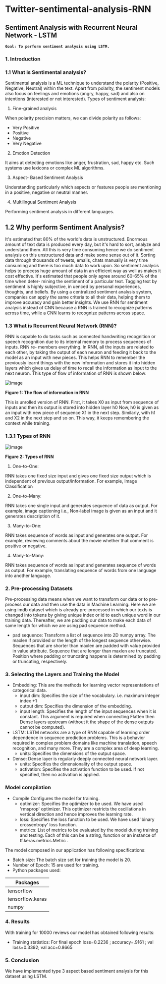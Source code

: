 # Twitter-sentimental-analysis-RNN

## Sentiment Analysis with Recurrent Neural Network - LSTM

**`Goal: To perform sentiment analysis using LSTM.`**

### 1. Introduction

### 1.1 What is Sentimental analysis?
Sentimental analysis is a ML technique to understand the polarity (Positive,
Negative, Neutral) within the text.
Apart from polarity, the sentiment models also focus on feelings and emotions
(angry, happy, sad) and also on intentions (interested or not interested).
Types of sentiment analysis:

1. Fine-grained analysis

When polarity precision matters, we can divide polarity as follows:
- Very Positive
- Positive
- Negative
- Very Negative

2. Emotion Detection

It aims at detecting emotions like anger, frustration, sad, happy etc. Such
systems use lexicons or complex ML algorithms.

3. Aspect- Based Sentiment Analysis

Understanding particularly which aspects or features people are mentioning in a positive, negative or neutral manner.

4. Multilingual Sentiment Analysis

Performing sentiment analysis in different languages.

## 1.2 Why perform Sentiment Analysis?
It's estimated that 80% of the world's data is unstructured. Enormous amount
of text data is produced every day, but it's hard to sort, analyze and understand
them. All this is very time consuming hence we do sentiment analysis on this
unstructured data and make some sense out of it.
Sorting data through thousands of tweets, emails, chats manually is very time
consuming and there is too much data to work upon. So sentiment analysis
helps to process huge amount of data in an efficient way as well as makes it cost
effective.
It's estimated that people only agree around 60-65% of the time when deter-
mining the sentiment of a particular text. Tagging text by sentiment is highly
subjective, in
uenced by personal experiences, thoughts, and beliefs. By using
a centralized sentiment analysis system, companies can apply the same criteria
to all their data, helping them to improve accuracy and gain better insights.
We use RNN for sentiment analysis instead of CNN because a RNN is trained to
recognize patterns across time, while a CNN learns to recognize patterns across
space.

### 1.3 What is Recurrent Neural Network (RNN)?
RNN is capable to do tasks such as connected handwriting recognition or speech
recognition due to its internal memory to process sequences of inputs. RNN re-
members everything. In RNN, all the inputs are related to each other, by taking
the output of each neuron and feeding it back to the model as an input with
new pieces. This helps RNN to remember the previously learnt things with the
new information and stores it into hidden layers which gives us delay of time to
recall the information as input to the next neuron.
This type of flow of information of RNN is shown below:

![image](https://user-images.githubusercontent.com/60736574/122098471-84659780-ce2e-11eb-9db3-fe5045fa5c1d.png)

**Figure 1: The flow of information in RNN**

This is unrolled version of RNN. First, it takes X0 as input from sequence of
inputs and then its output is stored into hidden layer h0 Now, h0 is given as
an input with new piece of sequence X1 in the next step. Similarly, with h1
and X2 in the next step and so on. This way, it keeps remembering the context
while training.

### 1.3.1 Types of RNN

![image](https://user-images.githubusercontent.com/60736574/122098636-b8d95380-ce2e-11eb-8e29-508edb8e9d10.png)

**Figure 2: Types of RNN**

1. One-to-One:

RNN takes one fixed size input and gives one fixed size output which is
independent of previous output/information.
For example, Image Classification

2. One-to-Many:

RNN takes one single input and generates sequence of data as output.
For example, image captioning i.e., Non-label image is given as an input
and it generates description of it.

3. Many-to-One:

RNN takes sequence of words as input and generates one output.
For example, reviewing comments about the movie whether that comment
is positive or negative.

4. Many-to-Many:

RNN takes sequence of words as input and generates sequence of words
as output.
For example, translating sequence of words from one language into another
language.

### 2. Pre-processing Datasets
Pre-processing data means when we want to transform our data or to pre-process
our data and then use the data in Machine Learning.
Here we are using imdb dataset which is already pre-processed in which our
texts is changed into tokens by giving unique index or id to each unique word
in our training data.
Thereafter, we are padding our data to make each data of same length for
which we are using pad sequence method.
- pad sequence:
Transform a list of sequence into 2D numpy array. The maxlen if provided
or the length of the longest sequence otherwise.
Sequences that are shorter than maxlen are padded with value provided
in value attribute. Sequence that are longer than maxlen are truncated.
Position where padding or truncating happens is determined by padding
or truncating, respectively.

### 3. Selecting the Layers and Training the Model
- Embedding:
This are the methods for learning vector representations of categorical
data.
  - input dim: Specifies the size of the vocabulary. i.e. maximum integer
index +1
  - output dim: Specifies the dimension of the embedding.
  - input length: Specifies the length of the input sequences when it is
constant. This argument is required when connecting Flatten then
Dense layers upstream (without it the shape of the dense outputs
cannot be computed).
- LSTM:
LSTM networks are a type of RNN capable of learning order dependence
in sequence prediction problems.
This is a behavior required in complex problem domains like machine
translation, speech recognition, and many more. They are a complex area
of deep learning.
  - units: Specifies the dimensions of the output space.
- Dense:
Dense layer is regularly deeply connected neural network layer.
  - units: Specifies the dimensionality of the output space.
  - activation: Specifies the activation function to be used. If not specified, then no activation is applied.
 
### Model compilation
- Compile
Configures the model for training.
  - optimizer: Specifies the optimizer to be used. We have used 'rmsprop' optimizer. This optimizer restricts the oscillations in vertical
direction and hence improves the learning rate.
  - loss: Specifies the loss function to be used. We have used 'binary crossentropy' loss function.
  - metrics: List of metrics to be evaluated by the model during training
and testing. Each of this can be a string, function or an instance of
tf.keras.metrics.Metric .

The model composed in our application has following specifications:
- Batch size: The batch size set for training the model is 20.
- Number of Epoch: 15 are used for training.
- Python packages used:

| Packages |
| --- |
| tensorflow |
| tensorflow.keras |
| numpy |

### 4. Results
With training for 10000 reviews our model has obtained following results:
- Training statistics: For final epoch loss=0.2236 ; accuracy=.9161 ; val loss=0.3392; val acc=0.8665

### 5. Conclusion
We have implemented type 3 aspect based sentiment analysis for this dataset
using LSTM.
